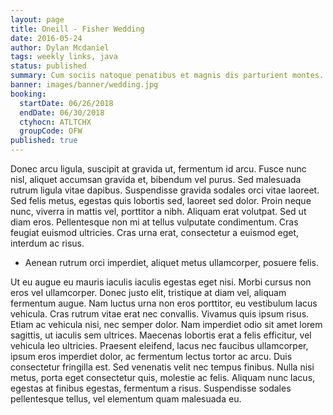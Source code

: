 ```yaml
---
layout: page
title: Oneill - Fisher Wedding
date: 2016-05-24
author: Dylan Mcdaniel
tags: weekly links, java
status: published
summary: Cum sociis natoque penatibus et magnis dis parturient montes.
banner: images/banner/wedding.jpg
booking:
  startDate: 06/26/2018
  endDate: 06/30/2018
  ctyhocn: ATLTCHX
  groupCode: OFW
published: true
---
```

Donec arcu ligula, suscipit at gravida ut, fermentum id arcu. Fusce nunc nisl, aliquet accumsan gravida et, bibendum vel purus. Sed malesuada rutrum ligula vitae dapibus. Suspendisse gravida sodales orci vitae laoreet. Sed felis metus, egestas quis lobortis sed, laoreet sed dolor. Proin neque nunc, viverra in mattis vel, porttitor a nibh. Aliquam erat volutpat. Sed ut diam eros. Pellentesque non mi at tellus vulputate condimentum. Cras feugiat euismod ultricies. Cras urna erat, consectetur a euismod eget, interdum ac risus.

* Aenean rutrum orci imperdiet, aliquet metus ullamcorper, posuere felis.

Ut eu augue eu mauris iaculis iaculis egestas eget nisi. Morbi cursus non eros vel ullamcorper. Donec justo elit, tristique at diam vel, aliquam fermentum augue. Nam luctus urna non eros porttitor, eu vestibulum lacus vehicula. Cras rutrum vitae erat nec convallis. Vivamus quis ipsum risus. Etiam ac vehicula nisi, nec semper dolor. Nam imperdiet odio sit amet lorem sagittis, ut iaculis sem ultrices. Maecenas lobortis erat a felis efficitur, vel vehicula leo ultricies. Praesent eleifend, lacus nec faucibus ullamcorper, ipsum eros imperdiet dolor, ac fermentum lectus tortor ac arcu. Duis consectetur fringilla est. Sed venenatis velit nec tempus finibus. Nulla nisi metus, porta eget consectetur quis, molestie ac felis. Aliquam nunc lacus, egestas at finibus egestas, fermentum a risus. Suspendisse sodales pellentesque tellus, vel elementum quam malesuada eu.
